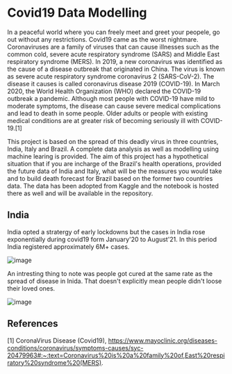# Covid19 Data Modelling

In a peaceful world where you can freely meet and greet your peopele, go out without any restrictions. Covid19 came as the worst nightmare. Coronaviruses are a family of viruses that can cause illnesses such as the common cold, severe acute respiratory syndrome (SARS) and Middle East respiratory syndrome (MERS). In 2019, a new coronavirus was identified as the cause of a disease outbreak that originated in China. The virus is known as severe acute respiratory syndrome coronavirus 2 (SARS-CoV-2). The disease it causes is called coronavirus disease 2019 (COVID-19). In March 2020, the World Health Organization (WHO) declared the COVID-19 outbreak a pandemic. Although most people with COVID-19 have mild to moderate symptoms, the disease can cause severe medical complications and lead to death in some people. Older adults or people with existing medical conditions are at greater risk of becoming seriously ill with COVID-19.[1]

This project is based on the spread of this deadly virus in three countries, India, Italy and Brazil. A complete data analysis as well as modelling using machine learing is provided. The aim of this project has a hypothetical situation that if you are incharge of the Brazil's health operations, provided the future data of India and Italy, what will be the measures you would take and to build  death forecast for Brazil based on the former two countries data. The data has been adopted from Kaggle and the notebook is hosted there as well and will be available in the repository.

## India 
India opted a stratergy of early lockdowns but the cases in India rose exponentially during covid19 form January'20 to August'21.  In this period India registered approximately 6M+ cases. 

![image](https://user-images.githubusercontent.com/62461730/147534320-b06919e4-dcdf-4580-a9e5-268200ff7171.png)


An intresting thing to note was people got cured at the same rate as the spread of disease in Inida. That doesn't explicitly mean people didn't loose their loved ones.

![image](https://user-images.githubusercontent.com/62461730/147534341-8793a6f3-c4e7-4fb9-b1d9-09b8db1629cb.png)










## References
[1] CoronaVirus Disease (Covid19), https://www.mayoclinic.org/diseases-conditions/coronavirus/symptoms-causes/syc-20479963#:~:text=Coronavirus%20is%20a%20family%20of,East%20respiratory%20syndrome%20(MERS).


